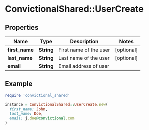 # ConvictionalShared::UserCreate

## Properties

| Name | Type | Description | Notes |
| ---- | ---- | ----------- | ----- |
| **first_name** | **String** | First name of the user | [optional] |
| **last_name** | **String** | Last name of the user | [optional] |
| **email** | **String** | Email address of user |  |

## Example

```ruby
require 'convictional_shared'

instance = ConvictionalShared::UserCreate.new(
  first_name: John,
  last_name: Doe,
  email: j.doe@convictional.com
)
```

